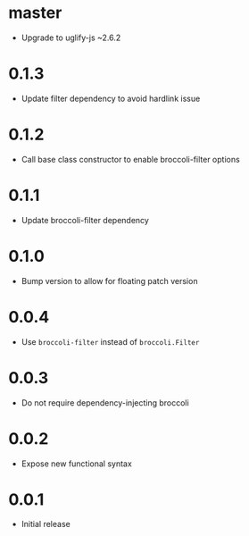 # master

* Upgrade to uglify-js ~2.6.2

# 0.1.3

* Update filter dependency to avoid hardlink issue

# 0.1.2

* Call base class constructor to enable broccoli-filter options

# 0.1.1

* Update broccoli-filter dependency

# 0.1.0

* Bump version to allow for floating patch version

# 0.0.4

* Use `broccoli-filter` instead of `broccoli.Filter`

# 0.0.3

* Do not require dependency-injecting broccoli

# 0.0.2

* Expose new functional syntax

# 0.0.1

* Initial release

